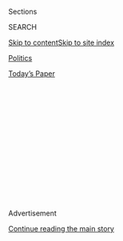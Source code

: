 <div id="app">

<div>

<div>

<div>

<div class="NYTAppHideMasthead css-1q2w90k e1suatyy0">

<div class="section css-ui9rw0 e1suatyy2">

<div class="css-eph4ug er09x8g0">

<div class="css-6n7j50">

</div>

<span class="css-1dv1kvn">Sections</span>

<div class="css-10488qs">

<span class="css-1dv1kvn">SEARCH</span>

</div>

[Skip to content](#site-content)[Skip to site index](#site-index)

</div>

<div id="masthead-section-label" class="css-1wr3we4 eaxe0e00">

[Politics](https://www.nytimes.com/section/politics)

</div>

<div class="css-10698na e1huz5gh0">

</div>

</div>

<div id="masthead-bar-one" class="section hasLinks css-15hmgas e1csuq9d3">

<div class="css-uqyvli e1csuq9d0">

</div>

<div class="css-1uqjmks e1csuq9d1">

</div>

<div class="css-9e9ivx">

[](https://myaccount.nytimes.com/auth/login?response_type=cookie&client_id=vi)

</div>

<div class="css-1bvtpon e1csuq9d2">

[Today’s Paper](https://www.nytimes.com/section/todayspaper)

</div>

</div>

</div>

</div>

<div data-aria-hidden="false">

<div id="site-content" role="main">

<div>

<div class="css-1aor85t" style="opacity:0.000000001;z-index:-1;visibility:hidden">

<div class="css-1hqnpie">

<div class="css-epjblv">

<span class="css-17xtcya">[Politics](/section/politics)</span><span class="css-x15j1o">|</span><span class="css-fwqvlz">Pelosi
Is Playing Hardball on Coronavirus Relief. She Thinks She’ll Win.</span>

</div>

<div class="css-k008qs">

<div class="css-1iwv8en">

<span class="css-18z7m18"></span>

<div>

</div>

</div>

<span class="css-1n6z4y">https://nyti.ms/3kseyXN</span>

<div class="css-1705lsu">

<div class="css-4xjgmj">

<div class="css-4skfbu" role="toolbar" data-aria-label="Social Media Share buttons, Save button, and Comments Panel with current comment count" data-testid="share-tools">

  - 
  - 
  - 
  - 
    
    <div class="css-6n7j50">
    
    </div>

  - 

</div>

</div>

</div>

</div>

</div>

</div>

<div id="NYT_TOP_BANNER_REGION" class="css-13pd83m">

</div>

<div id="top-wrapper" class="css-1sy8kpn">

<div id="top-slug" class="css-l9onyx">

Advertisement

</div>

[Continue reading the main story](#after-top)

<div class="ad top-wrapper" style="text-align:center;height:100%;display:block;min-height:250px">

<div id="top" class="place-ad" data-position="top" data-size-key="top">

</div>

</div>

<div id="after-top">

</div>

</div>

<div>

<div id="sponsor-wrapper" class="css-1hyfx7x">

<div id="sponsor-slug" class="css-19vbshk">

Supported by

</div>

[Continue reading the main story](#after-sponsor)

<div id="sponsor" class="ad sponsor-wrapper" style="text-align:center;height:100%;display:block">

</div>

<div id="after-sponsor">

</div>

</div>

<div class="css-186x18t">

News analysis

</div>

<div class="css-1vkm6nb ehdk2mb0">

# Pelosi Is Playing Hardball on Coronavirus Relief. She Thinks She’ll Win.

</div>

Emboldened by Republican divisions and a favorable political landscape,
the speaker is refusing to agree to a narrow relief measure, unbothered
by charges that she is an impediment to a deal.

<div class="css-79elbk" data-testid="photoviewer-wrapper">

<div class="css-z3e15g" data-testid="photoviewer-wrapper-hidden">

</div>

<div class="css-1a48zt4 ehw59r15" data-testid="photoviewer-children">

![<span class="css-16f3y1r e13ogyst0" data-aria-hidden="true">Speaker
Nancy Pelosi and Senator Chuck Schumer have held multiple negotiating
sessions in her office with top administration officials. Her strategy
carries substantial political risk and real collateral damage, at least
in the short
term.</span><span class="css-cnj6d5 e1z0qqy90" itemprop="copyrightHolder"><span class="css-1ly73wi e1tej78p0">Credit...</span><span><span>Erin
Schaff/The New York
Times</span></span></span>](https://static01.nyt.com/images/2020/08/09/us/politics/09DC-Pelosi-print1/08DC-Pelosi1-articleLarge.jpg?quality=75&auto=webp&disable=upscale)

</div>

</div>

<div class="css-18e8msd">

<div class="css-pdw9fk epjyd6m0">

<div class="css-1txwxcy ey68jwv0" data-aria-hidden="true">

[![Emily
Cochrane](https://static01.nyt.com/images/2018/11/28/multimedia/author-emily-cochrane/author-emily-cochrane-thumbLarge-v3.png
"Emily Cochrane")](https://www.nytimes.com/by/emily-cochrane)[![Nicholas
Fandos](https://static01.nyt.com/images/2018/11/06/multimedia/author-nicholas-fandos/author-nicholas-fandos-thumbLarge-v2.png
"Nicholas Fandos")](https://www.nytimes.com/by/nicholas-fandos)

</div>

<div class="css-1baulvz">

By [<span class="css-1baulvz" itemprop="name">Emily
Cochrane</span>](https://www.nytimes.com/by/emily-cochrane) and
[<span class="css-1baulvz last-byline" itemprop="name">Nicholas
Fandos</span>](https://www.nytimes.com/by/nicholas-fandos)

</div>

</div>

  - 
    
    <div class="css-ld3wwf e16638kd2">
    
    Aug. 8, 2020Updated <span class="css-epvm6">11:33 a.m. ET</span>
    
    </div>

  - 
    
    <div class="css-4xjgmj">
    
    <div class="css-pvvomx" role="toolbar" data-aria-label="Social Media Share buttons, Save button, and Comments Panel with current comment count" data-testid="share-tools">
    
      - 
      - 
      - 
      - 
        
        <div class="css-6n7j50">
        
        </div>
    
      - 
    
    </div>
    
    </div>

</div>

</div>

<div class="section meteredContent css-1r7ky0e" name="articleBody" itemprop="articleBody">

<div class="css-1fanzo5 StoryBodyCompanionColumn">

<div class="css-53u6y8">

WASHINGTON — As the clock ticked down Thursday on a self-imposed
deadline for a breakthrough in coronavirus relief talks with no deal in
sight, Jim Cramer, the brash CNBC host, had an on-air proposal for
Speaker Nancy Pelosi of California.

Why not try invoking the memory of [the late civil rights icon John
Lewis](https://www.nytimes.com/2020/07/17/us/john-lewis-dead.html) to
try to persuade Republicans to agree to help the most vulnerable
Americans, including “minorities” struggling to weather a pandemic and a
recession?

Ms. Pelosi flashed a forced smile. “Perhaps,” she deadpanned, “you
mistook them for somebody who gives a damn for what you just described.”

The comment — unusually coarse for Ms. Pelosi, 80, who was educated by
nuns — was part insult, part dare and part slogan for a woman who
believes she has the upper hand in crisis negotiations and does not
intend to lose it. And it reflected how, two weeks into stalled talks
over another round of federal assistance to prop up a battered economy,
and less than three months before Election Day, the speaker of the House
is going for the jugular.

</div>

</div>

<div class="css-1fanzo5 StoryBodyCompanionColumn">

<div class="css-53u6y8">

She has publicly heaped disdain on her White House negotiating partners
as she plays hardball in daily private meetings in her Capitol office
suite, convinced that she has political leverage to force Republicans to
agree to far more generous aid than they have offered. She has been
unwilling to bow to the Trump administration’s demands for a much
narrower bill or a stopgap solution.

“We’re not doing short-term action, because if we do short-term action,
they’re not going to do anything else,” she said of Republicans Friday
afternoon during an interview in her office, after negotiators blew past
their own deadline without a deal. “That’s it — like a sucker punch, you
know — ‘Let us just do this little bit,’ and then you know what? We’ll
never see them again.”

Instead, Ms. Pelosi is pushing for a sweeping package that includes
billions of dollars for state and local governments and schools, food
and rental assistance, and additional aid for election security and the
Postal Service.

All the while, Ms. Pelosi has made it clear that she does not much trust
President Trump’s advisers — she has taken to asking negotiators to turn
over their electronic devices before entering sessions in her office —
nor does she think highly of their ability to forge a compromise.
“You’ve never done a deal,” she has reminded Mark Meadows, the White
House chief of staff and former congressman, according to a person
familiar with the talks who described them on the condition of
anonymity.

Ms. Pelosi’s strategy carries substantial political risk and real
collateral damage, at least in the short term. In holding out for a
sweeping relief package, Democrats have swatted away Republican pleas to
pass weeklong extensions of the expired [$600-per-week in extra federal
jobless
pay](https://www.nytimes.com/2020/08/08/business/economy/lost-unemployment-benefits.html)
that millions of Americans have relied upon, drawing Republican charges
of obstruction.

</div>

</div>

<div class="css-1fanzo5 StoryBodyCompanionColumn">

<div class="css-53u6y8">

The impasse has prompted Mr. Trump [to threaten unilateral
action](https://www.nytimes.com/2020/08/07/us/politics/trump-congress-stimulus.html)
in the coming days to provide relief on his own — though it remains
unclear if he has the legal authority to do so. And it has sown
uneasiness even among some rank-and-file Democrats, particularly those
who represent politically competitive districts and are eager to show
voters their party is capable of bipartisan compromise on pressing
issues.

“We cannot let desperate Americans and small businesses be used as pawns
— even in the face of a president and Senate majority leader who appear
incapable of empathy,” said Representative Dean Phillips, a first-term
Democrat from Minnesota.

Republicans have been far sharper in their criticism of her tactics,
blaming Ms. Pelosi for the lapse in jobless aid even though she included
a full extension of the payments in her May legislation, which
Republicans are trying to make deep cuts to.

“Speaker Pelosi has refused, again and again and again, to do what’s
right for the country, to work together in a bipartisan way to come up
with a package to help provide relief in terms of Covid and the economic
crisis,” Representative Liz Cheney, the No. 3 Republican, told Fox News
Radio last week.

</div>

</div>

<div class="css-79elbk" data-testid="photoviewer-wrapper">

<div class="css-z3e15g" data-testid="photoviewer-wrapper-hidden">

</div>

<div class="css-1a48zt4 ehw59r15" data-testid="photoviewer-children">

![<span class="css-16f3y1r e13ogyst0" data-aria-hidden="true">Ms. Pelosi
has been unwilling to bow to the Trump administration’s demands for a
much narrower bill or a stopgap
solution.</span><span class="css-cnj6d5 e1z0qqy90" itemprop="copyrightHolder"><span class="css-1ly73wi e1tej78p0">Credit...</span><span>Erin
Schaff/The New York
Times</span></span>](https://static01.nyt.com/images/2020/08/08/us/politics/08DC-Pelosi2/08DC-Pelosi2-articleLarge.jpg?quality=75&auto=webp&disable=upscale)

</div>

</div>

<div class="css-1fanzo5 StoryBodyCompanionColumn">

<div class="css-53u6y8">

But Ms. Pelosi, in her second term as speaker and arguably as powerful
as she has ever been, has seen little reason to change course. Instead,
with public opinion she says is in favor of expansive government
intervention and polls showing Republicans up and down the ballot
sagging under the weight of Mr. Trump’s coronavirus response, the
speaker and Democrats have been [emboldened to press their
advantage](https://www.nytimes.com/2020/04/23/us/coronavirus-democrats-strategy.html).

“At the core of her negotiations are values, and that steers her right,”
said Senator Chuck Schumer, Democrat of New York and the minority
leader. “It’s real. What she says out there, she says inside.”

</div>

</div>

<div class="css-1fanzo5 StoryBodyCompanionColumn">

<div class="css-53u6y8">

Ms. Pelosi’s hand has been strengthened by the [divisions among
Republicans](https://www.nytimes.com/2020/07/22/us/politics/coronavirus-stimulus.html),
many of whom do not want to provide any additional aid, meaning that the
White House will need broad support from Democrats to push through any
stimulus plan.

Ms. Pelosi set the stage for the dynamic in May, when — quick on the
heels of the enactment of nearly $3 trillion in pandemic aid bills — she
corralled the Democratic votes needed to approve an additional $3.4
trillion in relief. Senate Republicans [waited until late last
month](https://www.nytimes.com/2020/05/15/us/coronavirus-republicans-blowback-aid.html)
to unveil their own $1 trillion plan, and Mr. Trump has repeatedly
undercut their position.

White House officials say it is Ms. Pelosi who has hamstrung the talks.

“It’s interesting just to hear the comments from Senator Schumer and
Speaker Pelosi saying that they want a deal,” Mr. Meadows declared on
Friday, after negotiations broke up with no resolution and Ms. Pelosi
addressed the news media. “Their actions do not indicate the same
thing.”

Senator Marco Rubio, Republican of Florida, said Ms. Pelosi and
Democrats were motivated not by substantive policy differences, but by
politics. They “still think it’s politically beneficial for nothing to
happen,” he said.

It is not the first time that Ms. Pelosi has found herself with
considerable leverage in a high-stakes negotiation with Republicans at a
time of crisis. During the financial meltdown of 2008, as Republicans
balked at [a $700 billion bailout
package](http://archive.nytimes.com/www.nytimes.com/packages/html/national/200904_CREDITCRISIS/recipients.html)
that George W. Bush’s administration had requested to stave off further
financial ruin, Henry M. Paulson Jr., then the Treasury secretary,
famously [went down on one
knee](https://www.nytimes.com/2008/09/26/business/26bailout.html) at the
White House to beg Ms. Pelosi not to pull her support from the plan.

“It’s not me blowing this up. It’s the Republicans,” Ms. Pelosi told him
then, adding bitingly, “I didn’t know you were Catholic.”

This time, though, it has become progressively less clear whether Mr.
Trump — who has been [more an irritant than an active
participant](https://www.nytimes.com/2020/08/03/us/politics/congress-jobless-aid-talks-trump.html)
in the negotiations — even wants the deal that he needs Ms. Pelosi to
deliver.

</div>

</div>

<div class="css-1fanzo5 StoryBodyCompanionColumn">

<div class="css-53u6y8">

“Up and until now, she has rationally assumed there was some
self-interest on the part of Trump that would lead to a deal,” said
former Representative Barney Frank, Democrat of Massachusetts, who
joined Ms. Pelosi that day at the White House in 2008. “If, in fact,
that turns out not to be the case, you have a whole new ballgame to
think about.”

Though she acknowledges political differences with Mr. Bush, Ms. Pelosi
is far more blunt about her disdain for Mr. Trump, with whom she has
[developed a toxic
relationship](https://www.nytimes.com/2019/10/18/us/politics/trump-pelosi-photo.html).

“This president is the biggest failure in our history,” she said on
Friday. “I can’t think of anybody worse.”

He appears to return the sentiment, referring again to Ms. Pelosi this
week as “Crazy Nancy.”

While she said she has had productive negotiations with Steven Mnuchin,
the Treasury secretary — so much so that Mr. Mnuchin has felt compelled
to privately answer complaints from Republicans that he has given too
much — she is more skeptical of Mr. Meadows, who made his name in
Congress blowing up bipartisan deals from the right, not constructing
them. Talks have been “less efficient” than the discussions that led to
the first phases of pandemic relief, she said.

“Mark Meadows is in the room as an enforcer," she said, adding that she
was not sure whether “he’s a clone for the president, or the president’s
a clone for him.”

Ms. Pelosi said she also questioned the overall approach of the
administration, comparing their negotiating tactics to “Sophie’s
Choice,” a film in which a mother must choose which of her children to
send to their death.

At one point during one of the negotiations, Mr. Mnuchin had inquired
what WIC, a nutritional program specifically for women, infants and
children, was, according to a person familiar with the talks.

</div>

</div>

<div class="css-1fanzo5 StoryBodyCompanionColumn">

<div class="css-53u6y8">

“On any given day, you might say, why am I even talking to these people?
They don’t care,” Ms. Pelosi said.

“But the fact is, we’re there — we have an opportunity to do something.”

</div>

</div>

<div>

</div>

</div>

<div>

</div>

<div>

</div>

<div>

</div>

<div>

<div id="bottom-wrapper" class="css-1ede5it">

<div id="bottom-slug" class="css-l9onyx">

Advertisement

</div>

[Continue reading the main story](#after-bottom)

<div id="bottom" class="ad bottom-wrapper" style="text-align:center;height:100%;display:block;min-height:90px">

</div>

<div id="after-bottom">

</div>

</div>

</div>

</div>

</div>

## Site Index

<div>

</div>

## Site Information Navigation

  - [© <span>2020</span> <span>The New York Times
    Company</span>](https://help.nytimes.com/hc/en-us/articles/115014792127-Copyright-notice)

<!-- end list -->

  - [NYTCo](https://www.nytco.com/)
  - [Contact
    Us](https://help.nytimes.com/hc/en-us/articles/115015385887-Contact-Us)
  - [Work with us](https://www.nytco.com/careers/)
  - [Advertise](https://nytmediakit.com/)
  - [T Brand Studio](http://www.tbrandstudio.com/)
  - [Your Ad
    Choices](https://www.nytimes.com/privacy/cookie-policy#how-do-i-manage-trackers)
  - [Privacy](https://www.nytimes.com/privacy)
  - [Terms of
    Service](https://help.nytimes.com/hc/en-us/articles/115014893428-Terms-of-service)
  - [Terms of
    Sale](https://help.nytimes.com/hc/en-us/articles/115014893968-Terms-of-sale)
  - [Site Map](https://spiderbites.nytimes.com)
  - [Help](https://help.nytimes.com/hc/en-us)
  - [Subscriptions](https://www.nytimes.com/subscription?campaignId=37WXW)

</div>

</div>

</div>

</div>
